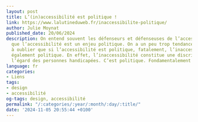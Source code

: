 ```yaml
---
layout: post
title: L’(in)accessibilité est politique !
link: https://www.lalutineduweb.fr/inaccessibilite-politique/
author: Julie Moynat
published_date: 20/06/2024
description: On entend souvent les défenseurs et défenseuses de l’accessibilité dire
  que l’accessibilité est un enjeu politique. On a un peu trop tendance, il me semble,
  à oublier que si l’accessibilité est politique, fatalement, l’inaccessibilité est
  également politique. En effet, l’inaccessibilité constitue une discrimination à
  l’égard des personnes handicapées. C’est politique. Fondamentalement politique.
language: fr
categories:
- Liens
tags:
- design
- accessibilité
og-tags: design, accessibilité
permalink: "/:categories/:year/:month/:day/:title/"
date: '2024-11-05 20:55:44 +0100'
---
```

